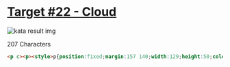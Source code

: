 # [Target #22 - Cloud](https://cssbattle.dev/play/22)

![kata result img](https://cssbattle.dev/targets/22.png)

207 Characters

```HTML
<p c><p><style>p{position:fixed;margin:157 140;width:129;height:50;color:D86F45;background:#D86F45}[c]{width:50;height:50;border-radius:50%;box-shadow:-24q -26q 0 25px,60q -58q 0 25px,108q 0,0 0 0 3in#f5d6b4
```
